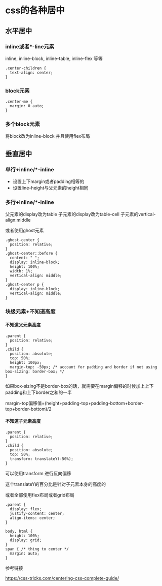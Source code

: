 # css的各种居中

## 水平居中

### inline或者*-line元素

inline, inline-block, inline-table, inline-flex 等等


```
.center-children {
  text-align: center;
}
```

### block元素


```
.center-me {
  margin: 0 auto;
}
```

### 多个block元素

将block改为inline-block 并且使用flex布局

## 垂直居中

### 单行+inline/*-inline

* 设置上下margin或者padding相等的
* 设置line-height与父元素的height相同

### 多行+inline/*-inline

父元素的display改为table
子元素的display改为table-cell
子元素的vertical-align:middle


或者使用ghost元素

```
.ghost-center {
  position: relative;
}
.ghost-center::before {
  content: " ";
  display: inline-block;
  height: 100%;
  width: 1%;
  vertical-align: middle;
}
.ghost-center p {
  display: inline-block;
  vertical-align: middle;
}
```

### 块级元素+不知道高度

#### 不知道父元素高度

```
.parent {
  position: relative;
}
.child {
  position: absolute;
  top: 50%;
  height: 100px;
  margin-top: -50px; /* account for padding and border if not using box-sizing: border-box; */
}
```

如果box-sizing不是border-box的话，就需要在margin偏移的时候加上上下padding和上下border之和的一半

margin-top偏移值=(height+padding-top+padding-bottom+border-top+border-bottom)/2

#### 不知道子元素高度


```
.parent {
  position: relative;
}
.child {
  position: absolute;
  top: 50%;
  transform: translateY(-50%);
}
```

可以使用transform 进行反向偏移

这个translateY的百分比是针对子元素本身的高度的




或者全部使用flex布局或者grid布局


```
.parent {
  display: flex;
  justify-content: center;
  align-items: center;
}
```

```
body, html {
  height: 100%;
  display: grid;
}
span { /* thing to center */
  margin: auto;
}
```






参考链接

https://css-tricks.com/centering-css-complete-guide/

